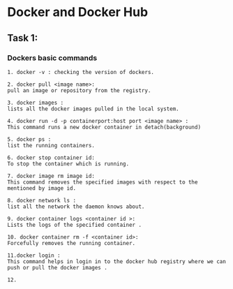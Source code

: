 # Docker and Docker Hub

## Task 1:

### Dockers basic commands

```
1. docker -v : checking the version of dockers.
```

```
2. docker pull <image name>:
pull an image or repository from the registry.
```

```
3. docker images :
lists all the docker images pulled in the local system.
```

```
4. docker run -d -p containerport:host port <image name> :
This command runs a new docker container in detach(background)
```

```
5. docker ps :
list the running containers.
```

```
6. docker stop container id:
To stop the container which is running.
```

```
7. docker image rm image id:
This command removes the specified images with respect to the mentioned by image id.
```

```
8. docker network ls :
list all the network the daemon knows about.
```

```
9. docker container logs <container id >:
Lists the logs of the specified container .
```

```
10. docker container rm -f <container id>:
Forcefully removes the running container.
```

```
11.docker login :
This command helps in login in to the docker hub registry where we can push or pull the docker images .
```

```
12.
```
